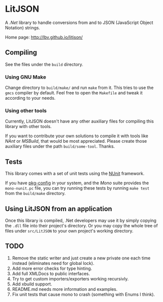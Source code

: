 LitJSON
=======

A *.Net* library to handle conversions from and to JSON (JavaScript Object
Notation) strings.

Home page: http://lbv.github.io/litjson/


## Compiling

See the files under the `build` directory.

### Using GNU Make

Change directory to `build/make/` and run `make` from it. This tries to use
the `gmcs` compiler by default. Feel free to open the `Makefile` and tweak
it according to your needs.

### Using other tools

Currently, LitJSON doesn't have any other auxiliary files for compiling this
library with other tools.

If you want to contribute your own solutions to compile it with tools like
*NAnt* or *MSBuild*, that would be most appreciated. Please create those
auxiliary files under the path `build/some-tool`. Thanks.

## Tests

This library comes with a set of unit tests using the
[NUnit](http://www.nunit.org/) framework.

If you have
[pkg-config](http://www.freedesktop.org/wiki/Software/pkg-config) in your
system, and the *Mono* suite provides the `mono-nunit.pc` file, you can try
running these tests by running `make test` from the `build/make` directory.


## Using LitJSON from an application

Once this library is compiled, .Net developers may use it by simply copying
the `.dll` file into their project's directory. Or you may copy the whole
tree of files under `src/LitJSON` to your own project's working directory.

## TODO

1. Remove the static writer and just create a new private one each time instead (eliminates need for global lock).
2. Add more error checks for type hinting.
3. Add full XMLDocs to public interfaces.
4. Try to get custom importers/exporters working recursivly.
5. Add xbuild support.
6. README.md needs more information and examples.
7. Fix unit tests that cause mono to crash (something with Enums I think).
